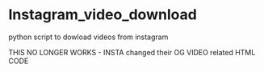 # Instagram_video_download
python script to dowload videos from instagram


THIS NO LONGER WORKS - INSTA changed their OG VIDEO related HTML CODE
